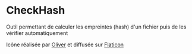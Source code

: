 # CheckHash
Outil permettant de calculer les empreintes (hash) d'un fichier puis de les vérifier automatiquement

Icône réalisée par [Oliver](https://www.flaticon.com/authors/madebyoliver) et diffusée sur [Flaticon](https://www.flaticon.com/)
